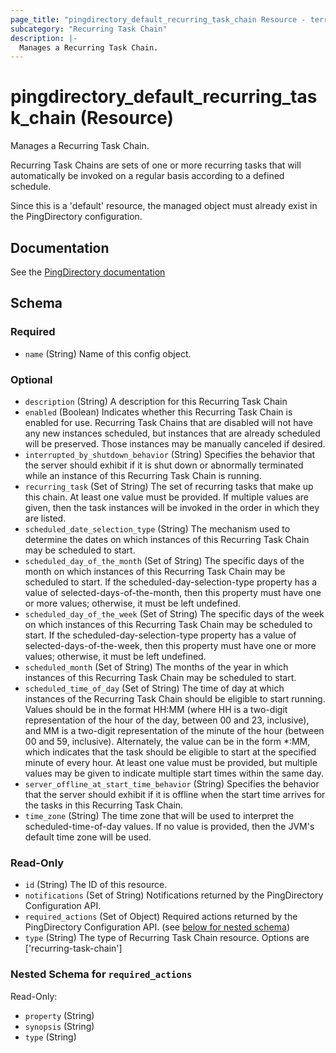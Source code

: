```yaml
---
page_title: "pingdirectory_default_recurring_task_chain Resource - terraform-provider-pingdirectory"
subcategory: "Recurring Task Chain"
description: |-
  Manages a Recurring Task Chain.
---
```


# pingdirectory_default_recurring_task_chain (Resource)

Manages a Recurring Task Chain.

Recurring Task Chains are sets of one or more recurring tasks that will automatically be invoked on a regular basis according to a defined schedule.

Since this is a 'default' resource, the managed object must already exist in the PingDirectory configuration.



## Documentation
See the [PingDirectory documentation](https://docs.pingidentity.com/r/en-us/pingdirectory-93/pd_ds_create_recurring_task_chain)

<!-- schema generated by tfplugindocs -->
## Schema

### Required

- `name` (String) Name of this config object.

### Optional

- `description` (String) A description for this Recurring Task Chain
- `enabled` (Boolean) Indicates whether this Recurring Task Chain is enabled for use. Recurring Task Chains that are disabled will not have any new instances scheduled, but instances that are already scheduled will be preserved. Those instances may be manually canceled if desired.
- `interrupted_by_shutdown_behavior` (String) Specifies the behavior that the server should exhibit if it is shut down or abnormally terminated while an instance of this Recurring Task Chain is running.
- `recurring_task` (Set of String) The set of recurring tasks that make up this chain. At least one value must be provided. If multiple values are given, then the task instances will be invoked in the order in which they are listed.
- `scheduled_date_selection_type` (String) The mechanism used to determine the dates on which instances of this Recurring Task Chain may be scheduled to start.
- `scheduled_day_of_the_month` (Set of String) The specific days of the month on which instances of this Recurring Task Chain may be scheduled to start. If the scheduled-day-selection-type property has a value of selected-days-of-the-month, then this property must have one or more values; otherwise, it must be left undefined.
- `scheduled_day_of_the_week` (Set of String) The specific days of the week on which instances of this Recurring Task Chain may be scheduled to start. If the scheduled-day-selection-type property has a value of selected-days-of-the-week, then this property must have one or more values; otherwise, it must be left undefined.
- `scheduled_month` (Set of String) The months of the year in which instances of this Recurring Task Chain may be scheduled to start.
- `scheduled_time_of_day` (Set of String) The time of day at which instances of the Recurring Task Chain should be eligible to start running. Values should be in the format HH:MM (where HH is a two-digit representation of the hour of the day, between 00 and 23, inclusive), and MM is a two-digit representation of the minute of the hour (between 00 and 59, inclusive). Alternately, the value can be in the form *:MM, which indicates that the task should be eligible to start at the specified minute of every hour. At least one value must be provided, but multiple values may be given to indicate multiple start times within the same day.
- `server_offline_at_start_time_behavior` (String) Specifies the behavior that the server should exhibit if it is offline when the start time arrives for the tasks in this Recurring Task Chain.
- `time_zone` (String) The time zone that will be used to interpret the scheduled-time-of-day values. If no value is provided, then the JVM's default time zone will be used.

### Read-Only

- `id` (String) The ID of this resource.
- `notifications` (Set of String) Notifications returned by the PingDirectory Configuration API.
- `required_actions` (Set of Object) Required actions returned by the PingDirectory Configuration API. (see [below for nested schema](#nestedatt--required_actions))
- `type` (String) The type of Recurring Task Chain resource. Options are ['recurring-task-chain']

<a id="nestedatt--required_actions"></a>
### Nested Schema for `required_actions`

Read-Only:

- `property` (String)
- `synopsis` (String)
- `type` (String)



